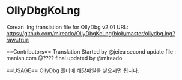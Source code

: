 OllyDbgKoLng
============
Korean .lng translation file for OllyDbg v2.01
URL: https://github.com/mireado/OllyDbgKoLng/blob/master/ollydbg.lng?raw=true

==Contributors==
 Translation Started by @jeiea
 second update file : manian.com @????
 final updated by @mireado

==USAGE==
OllyDbg 폴더에 해당파일을 넣으시면 됩니다.